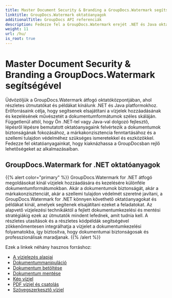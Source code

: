 ```yaml
---
title: Master Document Security & Branding a GroupDocs.Watermark segítségével
linktitle: GroupDocs.Watermark oktatóanyagok
additionalTitle: GroupDocs API referenciák
description: Fedezze fel a GroupDocs.Watermark erejét .NET és Java oktatóanyagainkkal. Sajátítsa el a vízjelezési technikákat a dokumentumok biztonságához és a márkaépítéshez.
weight: 11
url: /hu/
is_root: true
---
```


# Master Document Security & Branding a GroupDocs.Watermark segítségével


Üdvözöljük a GroupDocs.Watermark átfogó oktatóközpontjában, ahol részletes útmutatókat és példákat kínálunk .NET és Java platformokhoz. Erőforrásaink célja, hogy segítsenek elsajátítani a vízjelek hozzáadásának és kezelésének művészetét a dokumentumformátumok széles skáláján. Függetlenül attól, hogy Ön .NET-tel vagy Java-val dolgozó fejlesztő, lépésről lépésre bemutatott oktatóanyagaink felvértezik a dokumentumok biztonságának fokozásához, a márkakonzisztencia fenntartásához és a szellemi tulajdon védelméhez szükséges ismeretekkel és eszközökkel. Fedezze fel oktatóanyagainkat, hogy kiaknázhassa a GroupDocsban rejlő lehetőségeket az alkalmazásaiban.


## GroupDocs.Watermark for .NET oktatóanyagok
{{% alert color="primary" %}}
GroupDocs.Watermark for .NET átfogó megoldásokat kínál vízjelek hozzáadására és kezelésére különféle dokumentumformátumokban. Akár a dokumentumok biztonságát, akár a márkakonzisztenciát, akár a szellemi tulajdon védelmét szeretné javítani, a GroupDocs.Watermark for .NET könnyen követhető oktatóanyagokat és példákat kínál, amelyek segítenek elsajátítani ezeket a feladatokat. Az alapvető vízjelezési technikáktól a fejlett dokumentumkezelési és mentési stratégiákig ezek az útmutatók mindent lefednek, amit tudnia kell. A részletes utasítások és a részletes kódpéldák segítségével zökkenőmentesen integrálhatja a vízjelet a dokumentumkezelési folyamatokba, így biztosítva, hogy dokumentumai biztonságosak és professzionálisak maradjanak.
{{% /alert %}}

Ezek a linkek néhány hasznos forráshoz:
 
- [A vízjelezés alapjai](./net/watermarking-basics/)
- [Dokumentummanipuláció](./net/document-manipulation/)
- [Dokumentum betöltése](./net/document-loadings/)
- [Dokumentum mentése](./net/document-savings/)
- [Kép vízjel](./net/image-watermarkings/)
- [PDF vízjel és csatolás](./net/pdf-watermarking-attachments/)
- [Szövegszerkesztő vízjel](./net/word-processing-watermarkings/)
